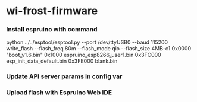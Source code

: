 # wi-frost-firmware

### Install espruino with command
python ../../esptool/esptool.py --port /dev/ttyUSB0 --baud 115200 write_flash   --flash_freq 80m --flash_mode qio --flash_size 4MB-c1   0x0000 "boot_v1.6.bin" 0x1000 espruino_esp8266_user1.bin   0x3FC000  esp_init_data_default.bin 0x3FE000 blank.bin

### Update API server params in config var

### Upload flash with Espruino Web IDE




